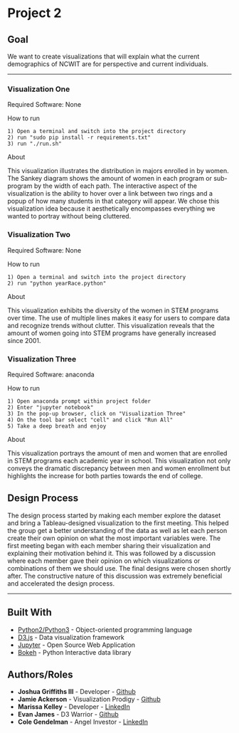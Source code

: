 # Project 2



## Goal
We want to create visualizations that will explain what the current demographics of NCWIT are for perspective and current individuals.
___

### Visualization One

Required Software: None

How to run

```
1) Open a terminal and switch into the project directory
2) run "sudo pip install -r requirements.txt"
3) run "./run.sh"
```

About

This visualization illustrates the distribution in majors enrolled in by women. The Sankey diagram shows the amount of women in each program or sub-program by the width of each path. The interactive aspect of the visualization is the ability to hover over a link between two rings and a popup of how many students in that category will appear. We chose this visualization idea because it aesthetically encompasses everything we wanted to portray without being cluttered.

### Visualization Two

Required Software: None

How to run
```
1) Open a terminal and switch into the project directory
2) run "python yearRace.python"
```
About

This visualization exhibits the diversity of the women in STEM programs over time. The use of multiple lines makes it easy for users to compare data and recognize trends without clutter. This visualization reveals that the amount of women going into STEM programs have generally increased since 2001.


### Visualization Three

Required Software: anaconda

How to run
```
1) Open anaconda prompt within project folder
2) Enter "jupyter notebook"
3) In the pop-up browser, click on "Visualization Three"
4) On the tool bar select "cell" and click "Run All"
5) Take a deep breath and enjoy
```
About

This visualization portrays the amount of men and women that are enrolled in STEM programs each academic year in school. This visualization not only conveys the dramatic discrepancy between men and women enrollment but highlights the increase for both parties towards the end of college.


## Design Process


The design process started by making each member explore the dataset and bring a Tableau-designed visualization to the first meeting. This helped the group get a better understanding of the data as well as let each person create their own opinion on what the most important variables were. The first meeting began with each member sharing their visualization and explaining their motivation behind it. This was followed by a discussion where each member gave their opinion on which visualizations or combinations of them we should use. The final designs were chosen shortly after. The constructive nature of this discussion was extremely beneficial and accelerated the design process.

___
## Built With

* [Python2/Python3](https://www.python.org) - Object-oriented programming language
* [D3.js](https://d3js.org) - Data visualization framework
* [Jupyter](http://jupyter.org) - Open Source Web Application
* [Bokeh](https://bokeh.pydata.org/en/latest/) - Python Interactive data library


## Authors/Roles

* **Joshua Griffiths III** - Developer - [Github](https://github.com/joshuaGriffiths)
* **Jamie Ackerson** - Visualization Prodigy - [Github](https://github.com/jackerson)
* **Marissa Kelley** - Developer - [LinkedIn](https://www.linkedin.com/in/marissa-kelley/)
* **Evan James** - D3 Warrior - [Github](https://github.com/ejames917)
* **Cole Gendelman** - Angel Investor - [LinkedIn
](https://www.linkedin.com/in/cole-gendelman-a9101b5b/)
